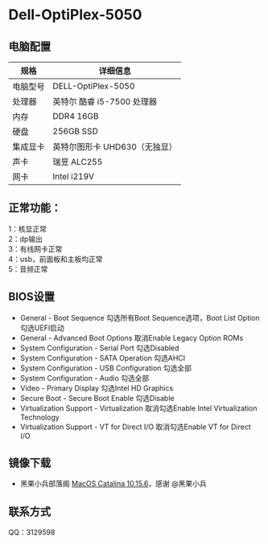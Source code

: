 # Dell-OptiPlex-5050
## 电脑配置

| 规格     | 详细信息               |
| -------- |--------------------|
| 电脑型号 | DELL-OptiPlex-5050 |
| 处理器   | 英特尔 酷睿 i5-7500 处理器 |
| 内存     | DDR4 16GB          |
| 硬盘     | 256GB SSD          |
| 集成显卡 | 英特尔图形卡 UHD630（无独显） |
| 声卡     | 瑞昱 ALC255          |
| 网卡     | Intel i219V        |

## 正常功能：
1：核显正常  
2：dp输出   
3：有线网卡正常  
4：usb，前面板和主板均正常  
5：音频正常   

## BIOS设置
+ General - Boot Sequence  勾选所有Boot Sequence选项，Boot List Option勾选UEFI启动
+ General - Advanced Boot Options  取消Enable Legacy Option ROMs
+ System Configuration - Serial Port  勾选Disabled
+ System Configuration - SATA Operation  勾选AHCI
+ System Configuration - USB Configuration  勾选全部
+ System Configuration - Audio  勾选全部 
+ Video - Primary Display  勾选Intel HD Graphics
+ Secure Boot - Secure Boot Enable  勾选Disable
+ Virtualization Support - Virtualization  取消勾选Enable Intel Virtualization Technology
+ Virtualization Support - VT for Direct I/O  取消勾选Enable VT for Direct I/O

## 镜像下载
- 黑果小兵部落阁 [MacOS Catalina 10.15.6](https://blog.daliansky.net/macOS-Catalina-10.15.6-19G73-Release-version-with-Clover-5119-original-image-Double-EFI-Version-UEFI-and-MBR.html)，感谢 @黑果小兵

## 联系方式
QQ：3129598